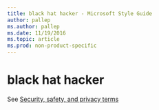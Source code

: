 ```yaml
---
title: black hat hacker - Microsoft Style Guide
author: pallep
ms.author: pallep
ms.date: 11/19/2016
ms.topic: article
ms.prod: non-product-specific
---
```


# black hat hacker

See [Security, safety, and privacy terms](/style-guide/a-z-word-list-term-collections/term-collections/security-safety-privacy-terms)
